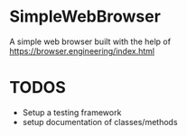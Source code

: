 # SimpleWebBrowser
A simple web browser built with the help of https://browser.engineering/index.html

# TODOS
* Setup a testing framework 
* setup documentation of classes/methods 
